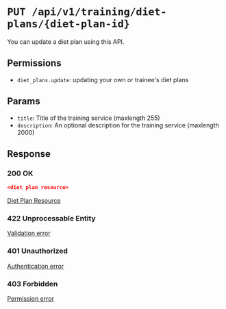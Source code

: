 # `PUT /api/v1/training/diet-plans/{diet-plan-id}`
You can update a diet plan using this API.


## Permissions

- `diet_plans.update`: updating your own or trainee's diet plans

## Params

- `title`: Title of the training service (maxlength 255)
- `description`: An optional description for the training service (maxlength 2000)

## Response

### 200 OK
```json
<diet plan resource>
```

[Diet Plan Resource](diet_plan_resource.md)

### 422 Unprocessable Entity
[Validation error](../../_globals/validation-errors.md)

### 401 Unauthorized
[Authentication error](../../_globals/authentication-errors.md)

### 403 Forbidden
[Permission error](../../_globals/permission-errors.md)
